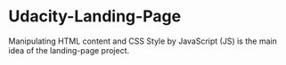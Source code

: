 # Udacity-Landing-Page
Manipulating HTML content and CSS Style by JavaScript (JS) is the main idea of the landing-page project.
